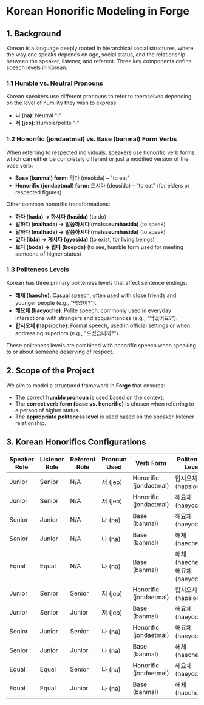 # Korean Honorific Modeling in Forge

## **1. Background**
Korean is a language deeply rooted in hierarchical social structures, where the way one speaks depends on age, social status, and the relationship between the speaker, listener, and referent. Three key components define speech levels in Korean:

### **1.1 Humble vs. Neutral Pronouns**
Korean speakers use different pronouns to refer to themselves depending on the level of humility they wish to express:
- **나 (na)**: Neutral "I"
- **저 (jeo)**: Humble/polite "I"

### **1.2 Honorific (jondaetmal) vs. Base (banmal) Form Verbs**
When referring to respected individuals, speakers use honorific verb forms, which can either be completely different or just a modified version of the base verb:
- **Base (banmal) form:** 먹다 (meokda) – "to eat"
- **Honorific (jondaetmal) form:** 드시다 (deusida) – "to eat" (for elders or respected figures)

Other common honorific transformations:
- **하다 (hada) → 하시다 (hasida)** (to do)
- **말하다 (malhada) → 말씀하시다 (malsseumhasida)** (to speak)
- **말하다 (malhada) → 말씀하시다 (malsseumhasida)** (to speak)
- **있다 (itda) → 계시다 (gyesida)** (to exist, for living beings)
- **보다 (boda) → 뵙다 (boepda)** (to see, humble form used for meeting someone of higher status)

### **1.3 Politeness Levels**
Korean has three primary politeness levels that affect sentence endings:
- **해체 (haeche)**: Casual speech, often used with close friends and younger people (e.g., "먹었어?").
- **해요체 (haeyoche)**: Polite speech, commonly used in everyday interactions with strangers and acquaintances (e.g., "먹었어요?").
- **합시오체 (hapsioche)**: Formal speech, used in official settings or when addressing superiors (e.g., "드셨습니까?").

These politeness levels are combined with honorific speech when speaking to or about someone deserving of respect.

## **2. Scope of the Project**
We aim to model a structured framework in **Forge** that ensures:
- The correct **humble pronoun** is used based on the context.
- The **correct verb form (base vs. honorific)** is chosen when referring to a person of higher status.
- The **appropriate politeness level** is used based on the speaker-listener relationship.

## **3. Korean Honorifics Configurations**

| Speaker Role | Listener Role | Referent Role | Pronoun Used | Verb Form | Politeness Level |
|-------------|--------------|--------------|--------------|------------|-----------------|
| Junior      | Senior       | N/A          | 저 (jeo)     | Honorific (jondaetmal)  | 합시오체 (hapsioche)       |
| Junior      | Senior       | N/A          | 저 (jeo)     | Honorific (jondaetmal)  | 해요체 (haeyoche)        |
| Senior      | Junior       | N/A          | 나 (na)      | Base (banmal)       | 해요체 (haeyoche)        |
| Senior      | Junior       | N/A          | 나 (na)      | Base (banmal)       | 해체 (haeche)          |
| Equal       | Equal        | N/A          | 나 (na)      | Base (banmal)       | 해체 (haeche) / 해요체 (haeyoche) |
| Junior      | Senior       | Senior       | 저 (jeo)     | Honorific (jondaetmal)  | 합시오체 (hapsioche)       |
| Junior      | Senior       | Junior       | 저 (jeo)     | Base (banmal)       | 해요체 (haeyoche)        |
| Senior      | Junior       | Senior       | 나 (na)      | Honorific (jondaetmal)  | 해요체 (haeyoche)        |
| Senior      | Junior       | Junior       | 나 (na)      | Base (banmal)       | 해체 (haeche)          |
| Equal       | Equal        | Senior       | 나 (na)      | Honorific (jondaetmal)  | 해요체 (haeyoche)        |
| Equal       | Equal        | Junior       | 나 (na)      | Base (banmal)       | 해체 (haeche)          |


